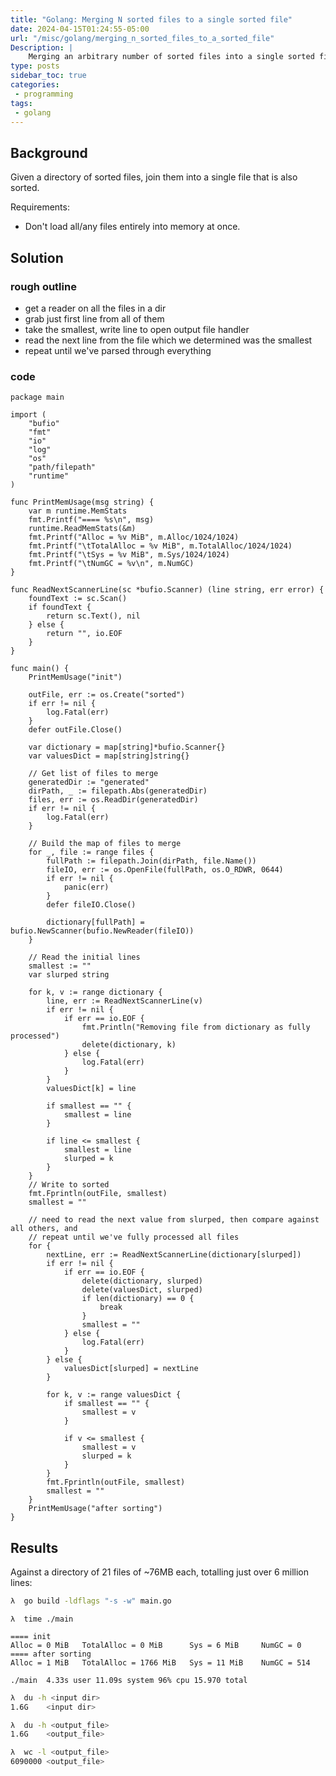 ```yaml
---
title: "Golang: Merging N sorted files to a single sorted file"
date: 2024-04-15T01:24:55-05:00
url: "/misc/golang/merging_n_sorted_files_to_a_sorted_file"
Description: |
    Merging an arbitrary number of sorted files into a single sorted file using Golang.
type: posts
sidebar_toc: true
categories:
 - programming
tags:
 - golang
---
```


## Background

Given a directory of sorted files, join them into a single file that is also sorted.

Requirements:

* Don't load all/any files entirely into memory at once.

## Solution

### rough outline

* get a reader on all the files in a dir
* grab just first line from all of them
* take the smallest, write line to open output file handler
* read the next line from the file which we determined was the smallest
* repeat until we've parsed through everything

### code

```golang
package main

import (
    "bufio"
    "fmt"
    "io"
    "log"
    "os"
    "path/filepath"
    "runtime"
)

func PrintMemUsage(msg string) {
    var m runtime.MemStats
    fmt.Printf("==== %s\n", msg)
    runtime.ReadMemStats(&m)
    fmt.Printf("Alloc = %v MiB", m.Alloc/1024/1024)
    fmt.Printf("\tTotalAlloc = %v MiB", m.TotalAlloc/1024/1024)
    fmt.Printf("\tSys = %v MiB", m.Sys/1024/1024)
    fmt.Printf("\tNumGC = %v\n", m.NumGC)
}

func ReadNextScannerLine(sc *bufio.Scanner) (line string, err error) {
    foundText := sc.Scan()
    if foundText {
        return sc.Text(), nil
    } else {
        return "", io.EOF
    }
}

func main() {
    PrintMemUsage("init")

    outFile, err := os.Create("sorted")
    if err != nil {
        log.Fatal(err)
    }
    defer outFile.Close()

    var dictionary = map[string]*bufio.Scanner{}
    var valuesDict = map[string]string{}

    // Get list of files to merge
    generatedDir := "generated"
    dirPath, _ := filepath.Abs(generatedDir)
    files, err := os.ReadDir(generatedDir)
    if err != nil {
        log.Fatal(err)
    }

    // Build the map of files to merge
    for _, file := range files {
        fullPath := filepath.Join(dirPath, file.Name())
        fileIO, err := os.OpenFile(fullPath, os.O_RDWR, 0644)
        if err != nil {
            panic(err)
        }
        defer fileIO.Close()

        dictionary[fullPath] = bufio.NewScanner(bufio.NewReader(fileIO))
    }

    // Read the initial lines
    smallest := ""
    var slurped string

    for k, v := range dictionary {
        line, err := ReadNextScannerLine(v)
        if err != nil {
            if err == io.EOF {
                fmt.Println("Removing file from dictionary as fully processed")
                delete(dictionary, k)
            } else {
                log.Fatal(err)
            }
        }
        valuesDict[k] = line

        if smallest == "" {
            smallest = line
        }

        if line <= smallest {
            smallest = line
            slurped = k
        }
    }
    // Write to sorted
    fmt.Fprintln(outFile, smallest)
    smallest = ""

    // need to read the next value from slurped, then compare against all others, and
    // repeat until we've fully processed all files
    for {
        nextLine, err := ReadNextScannerLine(dictionary[slurped])
        if err != nil {
            if err == io.EOF {
                delete(dictionary, slurped)
                delete(valuesDict, slurped)
                if len(dictionary) == 0 {
                    break
                }
                smallest = ""
            } else {
                log.Fatal(err)
            }
        } else {
            valuesDict[slurped] = nextLine
        }

        for k, v := range valuesDict {
            if smallest == "" {
                smallest = v
            }

            if v <= smallest {
                smallest = v
                slurped = k
            }
        }
        fmt.Fprintln(outFile, smallest)
        smallest = ""
    }
    PrintMemUsage("after sorting")
}
```

## Results

Against a directory of 21 files of ~76MB each, totalling just over 6 million lines:

```bash
λ  go build -ldflags "-s -w" main.go
```

```text
λ  time ./main

==== init
Alloc = 0 MiB   TotalAlloc = 0 MiB      Sys = 6 MiB     NumGC = 0
==== after sorting
Alloc = 1 MiB   TotalAlloc = 1766 MiB   Sys = 11 MiB    NumGC = 514

./main  4.33s user 11.09s system 96% cpu 15.970 total
```

```bash
λ  du -h <input dir>
1.6G    <input dir>

λ  du -h <output_file>
1.6G    <output_file>

λ  wc -l <output_file>
6090000 <output_file>
```
